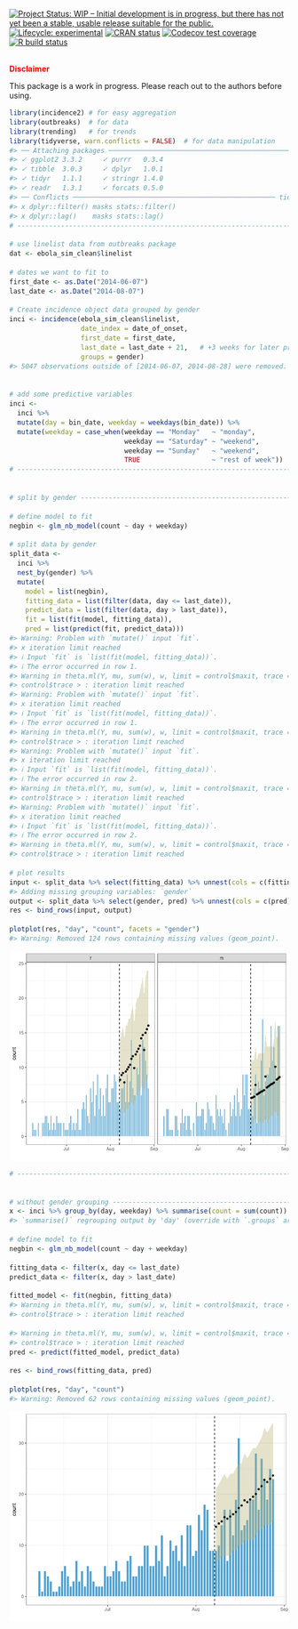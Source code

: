 
<!-- README.md is generated from README.Rmd. Please edit that file -->

<!-- badges: start -->

[![Project Status: WIP – Initial development is in progress, but there
has not yet been a stable, usable release suitable for the
public.](https://www.repostatus.org/badges/latest/wip.svg)](https://www.repostatus.org/#wip)
[![Lifecycle:
experimental](https://img.shields.io/badge/lifecycle-experimental-orange.svg)](https://www.tidyverse.org/lifecycle/#experimental)
[![CRAN
status](https://www.r-pkg.org/badges/version/trending)](https://CRAN.R-project.org/package=trending)
[![Codecov test
coverage](https://codecov.io/gh/reconhub/trending/branch/master/graph/badge.svg)](https://codecov.io/gh/reconhub/trending?branch=master)
[![R build
status](https://github.com/reconhub/trending/workflows/R-CMD-check/badge.svg)](https://github.com/reconhub/trending/actions)
<!-- badges: end -->

<br> **<span style="color: red;">Disclaimer</span>**

This package is a work in progress. Please reach out to the authors
before using.

``` r
library(incidence2) # for easy aggregation
library(outbreaks)  # for data
library(trending)   # for trends
library(tidyverse, warn.conflicts = FALSE)  # for data manipulation
#> ── Attaching packages ──────────────────────────────────────────────── tidyverse 1.3.0 ──
#> ✓ ggplot2 3.3.2     ✓ purrr   0.3.4
#> ✓ tibble  3.0.3     ✓ dplyr   1.0.1
#> ✓ tidyr   1.1.1     ✓ stringr 1.4.0
#> ✓ readr   1.3.1     ✓ forcats 0.5.0
#> ── Conflicts ─────────────────────────────────────────────────── tidyverse_conflicts() ──
#> x dplyr::filter() masks stats::filter()
#> x dplyr::lag()    masks stats::lag()
# -------------------------------------------------------------------------

# use linelist data from outbreaks package
dat <- ebola_sim_clean$linelist

# dates we want to fit to
first_date <- as.Date("2014-06-07")
last_date <- as.Date("2014-08-07")

# Create incidence object data grouped by gender
inci <- incidence(ebola_sim_clean$linelist,
                  date_index = date_of_onset,
                  first_date = first_date,
                  last_date = last_date + 21,   # +3 weeks for later prediction
                  groups = gender)
#> 5047 observations outside of [2014-06-07, 2014-08-28] were removed.


# add some predictive variables
inci <-
  inci %>%
  mutate(day = bin_date, weekday = weekdays(bin_date)) %>%
  mutate(weekday = case_when(weekday == "Monday"   ~ "monday",
                             weekday == "Saturday" ~ "weekend",
                             weekday == "Sunday"   ~ "weekend",
                             TRUE                  ~ "rest of week"))
# -------------------------------------------------------------------------


# split by gender ---------------------------------------------------------

# define model to fit
negbin <- glm_nb_model(count ~ day + weekday)

# split data by gender
split_data <-
  inci %>%
  nest_by(gender) %>%
  mutate(
    model = list(negbin),
    fitting_data = list(filter(data, day <= last_date)),
    predict_data = list(filter(data, day > last_date)),
    fit = list(fit(model, fitting_data)),
    pred = list(predict(fit, predict_data)))
#> Warning: Problem with `mutate()` input `fit`.
#> x iteration limit reached
#> ℹ Input `fit` is `list(fit(model, fitting_data))`.
#> ℹ The error occurred in row 1.
#> Warning in theta.ml(Y, mu, sum(w), w, limit = control$maxit, trace =
#> control$trace > : iteration limit reached
#> Warning: Problem with `mutate()` input `fit`.
#> x iteration limit reached
#> ℹ Input `fit` is `list(fit(model, fitting_data))`.
#> ℹ The error occurred in row 1.
#> Warning in theta.ml(Y, mu, sum(w), w, limit = control$maxit, trace =
#> control$trace > : iteration limit reached
#> Warning: Problem with `mutate()` input `fit`.
#> x iteration limit reached
#> ℹ Input `fit` is `list(fit(model, fitting_data))`.
#> ℹ The error occurred in row 2.
#> Warning in theta.ml(Y, mu, sum(w), w, limit = control$maxit, trace =
#> control$trace > : iteration limit reached
#> Warning: Problem with `mutate()` input `fit`.
#> x iteration limit reached
#> ℹ Input `fit` is `list(fit(model, fitting_data))`.
#> ℹ The error occurred in row 2.
#> Warning in theta.ml(Y, mu, sum(w), w, limit = control$maxit, trace =
#> control$trace > : iteration limit reached

# plot results
input <- split_data %>% select(fitting_data) %>% unnest(cols = c(fitting_data))
#> Adding missing grouping variables: `gender`
output <- split_data %>% select(gender, pred) %>% unnest(cols = c(pred))
res <- bind_rows(input, output)

plotplot(res, "day", "count", facets = "gender")
#> Warning: Removed 124 rows containing missing values (geom_point).
```

<img src="man/figures/README-unnamed-chunk-1-1.png" style="display: block; margin: auto;" />

``` r
# -------------------------------------------------------------------------


# without gender grouping -------------------------------------------------
x <- inci %>% group_by(day, weekday) %>% summarise(count = sum(count))
#> `summarise()` regrouping output by 'day' (override with `.groups` argument)

# define model to fit
negbin <- glm_nb_model(count ~ day + weekday)

fitting_data <- filter(x, day <= last_date)
predict_data <- filter(x, day > last_date)

fitted_model <- fit(negbin, fitting_data)
#> Warning in theta.ml(Y, mu, sum(w), w, limit = control$maxit, trace =
#> control$trace > : iteration limit reached

#> Warning in theta.ml(Y, mu, sum(w), w, limit = control$maxit, trace =
#> control$trace > : iteration limit reached
pred <- predict(fitted_model, predict_data)

res <- bind_rows(fitting_data, pred)

plotplot(res, "day", "count")
#> Warning: Removed 62 rows containing missing values (geom_point).
```

<img src="man/figures/README-unnamed-chunk-1-2.png" style="display: block; margin: auto;" />
